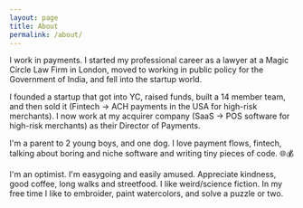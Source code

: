 ```yaml
---
layout: page
title: About
permalink: /about/
---
```


I work in payments. I started my professional career as a lawyer at a Magic Circle Law Firm in London, moved to working in public policy for the Government of India, and fell into the startup world. 

I founded a startup that got into YC, raised funds, built a 14 member team, and then sold it (Fintech -> ACH payments in the USA for high-risk merchants). I now work at my acquirer company (SaaS -> POS software for high-risk merchants) as their Director of Payments.

I'm a parent to 2 young boys, and one dog. I love payment flows, fintech, talking about boring and niche software and writing tiny pieces of code. 🌐💰

I'm an optimist. I'm easygoing and easily amused. Appreciate kindness, good coffee, long walks and streetfood. I like weird/science fiction. In my free time I like to embroider, paint watercolors, and solve a puzzle or two.

